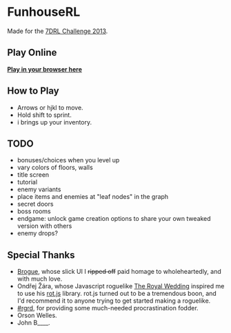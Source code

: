 # FunhouseRL

Made for the [7DRL Challenge 2013](http://7drl.org/).

## Play Online

<strong>[Play in your browser here](http://kevinw.github.com/funhouse)</strong>

## How to Play

 * Arrows or hjkl to move.
 * Hold shift to sprint.
 * i brings up your inventory.

## TODO

 * bonuses/choices when you level up
 * vary colors of floors, walls
 * title screen
 * tutorial
 * enemy variants
 * place items and enemies at "leaf nodes" in the graph
 * secret doors
 * boss rooms
 * endgame: unlock game creation options to share your own tweaked version with others
 * enemy drops?

## Special Thanks

 * [Brogue](https://sites.google.com/site/broguegame/), whose slick UI I <del>ripped off</del> paid homage to wholeheartedly, and with much love.
 * Ondřej Žára, whose Javascript roguelike [The Royal Wedding](http://ondras.zarovi.cz/games/trw/) inspired me to use his [rot.js](http://ondras.github.com/rot.js/) library. rot.js turned out to be a tremendous boon, and I'd recommend it to anyone trying to get started making a roguelike.
 * [\#rgrd](http://roguebasin.roguelikedevelopment.org/index.php?title=Chat_room), for providing some much-needed procrastination fodder.
 * Orson Welles.
 * John B____.
